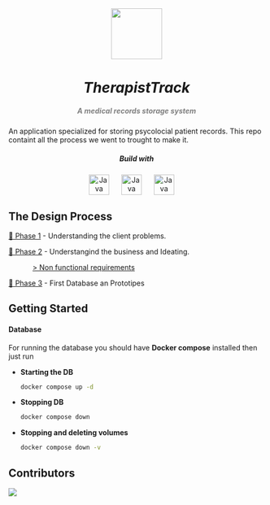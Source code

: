 <div align = "center">
  <img src="./media/wireWizLogo.png" width="100px"><h1 align="center"> 
  <h1 align="center" style="font-style:italic;">
  TherapistTrack</h1>
    <h5 align="center"> <i style="color:grey;"> 
   A medical records storage system</i> </h5>
</div>

An application specialized for storing psycolocial patient records. This repo containt all the process we went to trought to make it.

<div align = "center">
<h5 align = "center">Build with</h5>
<img align="center" alt="Java" width="40px" style="padding-right:20px;" src="https://cdn.jsdelivr.net/gh/devicons/devicon@latest/icons/vuejs/vuejs-original-wordmark.svg" />
<img align="center" alt="Java" width="40px" style="padding-right:20px;" src="https://cdn.jsdelivr.net/gh/devicons/devicon@latest/icons/nodejs/nodejs-original-wordmark.svg" />
<img align="center" alt="Java" width="40px" style="padding-right:20px;" src="https://cdn.jsdelivr.net/gh/devicons/devicon@latest/icons/mongodb/mongodb-original.svg" />
</div>

## The Design Process

[🔴 Phase 1](https://github.com/DanielRasho/TherapistTrack/tree/main/PreDesignFiles/phase1) - Understanding the client problems.

[🔴 Phase 2](https://github.com/DanielRasho/TherapistTrack/tree/main/PreDesignFiles/phase2) - Understangind the business and Ideating.

            [> Non functional requirements](https://github.com/DanielRasho/TherapistTrack/tree/main/PreDesignFiles/phase2/non_functional_requisites_logs)

[🔴 Phase 3](https://github.com/DanielRasho/TherapistTrack/tree/main/PreDesignFiles/phase3) - First Database an Prototipes

## Getting Started

#### Database

For running the database you should have **Docker compose** installed then just run

- **Starting the DB**
  
  ```bash
  docker compose up -d
  ```

- **Stopping DB**
  
  ```bash
  docker compose down
  ```

- **Stopping and deleting volumes**
  
  ```bash
  docker compose down -v
  ```

## Contributors

<a href="https://github.com/DanielRasho/TherapistTrack/graphs/contributors">
  <img src="https://contrib.rocks/image?repo=DanielRasho/TherapistTrack" />
</a>
